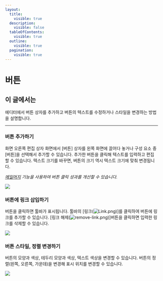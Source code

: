 ```yaml
---
layout:
  title:
    visible: true
  description:
    visible: false
  tableOfContents:
    visible: true
  outline:
    visible: true
  pagination:
    visible: true
---
```


# 버튼

## 이 글에서는

에디터에서 버튼 상자를 추가하고 버튼의 텍스트를 수정하거나 스타일을 변경하는 방법을 설명합니다.&#x20;

***

### 버튼 추가하기 <a href="#h_01ggs74cn7x4h932j3hwjynz55" id="h_01ggs74cn7x4h932j3hwjynz55"></a>

화면 오른쪽 편집 상자 화면에서 \[버튼] 상자를 왼쪽 화면에 끌어다 놓거나 구성 요소 중 \[버튼]을 선택해서 추가할 수 있습니다. 추가한 버튼을 클릭해 텍스트를 입력하고 편집할 수 있습니다. 텍스트 크기를 바꾸면, 버튼의 크기 역시 텍스트 크기에 맞춰 변경됩니다.

[_메일머지_](../personalized-merge.md) _기능을 사용하여 버튼 클릭 성과를 개선할 수 있습니다._

![](https://help.stibee.com/hc/article\_attachments/4889206699023/\_\_\_\_\_\_\_\_\_\_\_11.gif)



### 버튼에 링크 삽입하기 <a href="#h_01ggs74hn1na9h0h7em1xfngbt" id="h_01ggs74hn1na9h0h7em1xfngbt"></a>

버튼을 클릭하면 툴바가 표시됩니다. 툴바의 \[링크(![Link.png](https://help.stibee.com/hc/article\_attachments/5862720616463))]를 클릭하여 버튼에 링크를 추가할 수 있습니다. \[링크 해제(![remove-link.png](https://help.stibee.com/hc/article\_attachments/5862766618639))]버튼을 클릭하면 입력한 링크를 삭제할 수 있습니다.

![](https://help.stibee.com/hc/article\_attachments/4889219859983/\_\_\_\_\_\_\_\_\_\_\_\_\_\_\_\_\_\_\_.png)



### 버튼 스타일, 정렬 변경하기 <a href="#h_01ggs74ppr0w6gy35f4xbjxxjb" id="h_01ggs74ppr0w6gy35f4xbjxxjb"></a>

버튼의 모양과 색상, 테두리 모양과 색상, 텍스트 색상을 변경할 수 있습니다. 버튼의 정렬(왼쪽, 오른쪽, 가운데)을 변경해 표시 위치를 변경할 수 있습니다.

![](https://help.stibee.com/hc/article\_attachments/4889198959375/\_\_\_\_\_\_\_\_\_\_\_\_\_\_\_\_\_\_.png)
